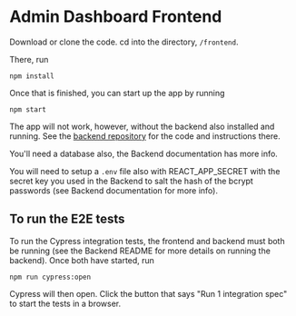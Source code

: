# Admin Dashboard Frontend

Download or clone the code. cd into the directory, `/frontend`.

There, run

`npm install`

Once that is finished, you can start up the app by running

`npm start`


The app will not work, however, without the backend also installed and running.
See the [backend repository](https://github.com/Jakedalus/admin-dashboard-backend/tree/main) for the code and instructions there.

You'll need a database also, the Backend documentation has more info.

You will need to setup a `.env` file also with REACT_APP_SECRET with the secret key you used in the Backend to salt the hash of the bcrypt passwords (see Backend documentation
for more info).


## To run the E2E tests

To run the Cypress integration tests, the frontend and backend must both be running (see the Backend README for more details on 
running the backend). Once both have started, run

`npm run cypress:open`

Cypress will then open. Click the button that says "Run 1 integration spec" to start the tests in a browser.
